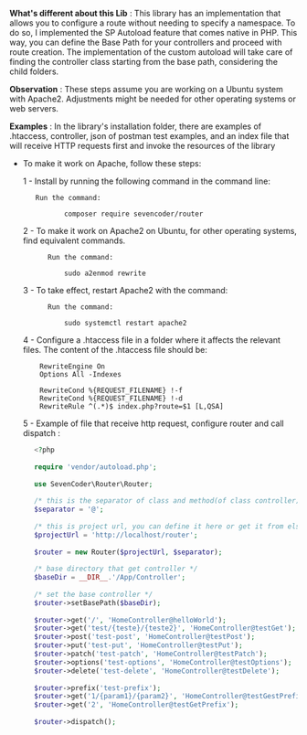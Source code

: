**What's different about this Lib** :
This library has an implementation that allows you to configure a route without needing to specify a namespace. 
To do so, I implemented the SP Autoload feature that comes native in PHP. This way, you can define the Base Path 
for your controllers and proceed with route creation. The implementation of the custom autoload will take care of 
finding the controller class starting from the base path, considering the child folders.

**Observation** : These steps assume you are working on a Ubuntu system with Apache2. Adjustments might 
be needed for other operating systems or web servers.

**Examples** : In the library's installation folder, there are examples of .htaccess, controller, 
json of postman test examples, and an index file that will receive HTTP requests first and invoke 
the resources of the library
   

- To make it work on Apache, follow these steps:

    1 - Install by running the following command in the command line:
        
         Run the command:
                
                composer require sevencoder/router
        
    2 - To make it work on Apache2 on Ubuntu, for other operating systems, find equivalent commands.
            
            Run the command:
                
                sudo a2enmod rewrite

    3 - To take effect, restart Apache2 with the command:

            Run the command:
            
                sudo systemctl restart apache2
                
    4 - Configure a .htaccess file in a folder where it affects the relevant files. The content of the 
    .htaccess file should be:
    ```apacheconfig
        RewriteEngine On
        Options All -Indexes
        
        RewriteCond %{REQUEST_FILENAME} !-f
        RewriteCond %{REQUEST_FILENAME} !-d
        RewriteRule ^(.*)$ index.php?route=$1 [L,QSA] 
    ```  
    5 - Example of file that receive http request, configure router and call dispatch :

```php
      <?php
      
      require 'vendor/autoload.php';
      
      use SevenCoder\Router\Router;
      
      /* this is the separator of class and method(of class controller) */
      $separator = '@';
      
      /* this is project url, you can define it here or get it from elsewhere */
      $projectUrl = 'http://localhost/router';
      
      $router = new Router($projectUrl, $separator);
      
      /* base directory that get controller */
      $baseDir = __DIR__.'/App/Controller';
      
      /* set the base controller */
      $router->setBasePath($baseDir);
      
      $router->get('/', 'HomeController@helloWorld');
      $router->get('test/{teste}/{teste2}', 'HomeController@testGet');
      $router->post('test-post', 'HomeController@testPost');
      $router->put('test-put', 'HomeController@testPut');
      $router->patch('test-patch', 'HomeController@testPatch');
      $router->options('test-options', 'HomeController@testOptions');
      $router->delete('test-delete', 'HomeController@testDelete');
      
      $router->prefix('test-prefix');
      $router->get('1/{param1}/{param2}', 'HomeController@testGestPrefix');
      $router->get('2', 'HomeController@testGetPrefix');
      
      $router->dispatch();
```